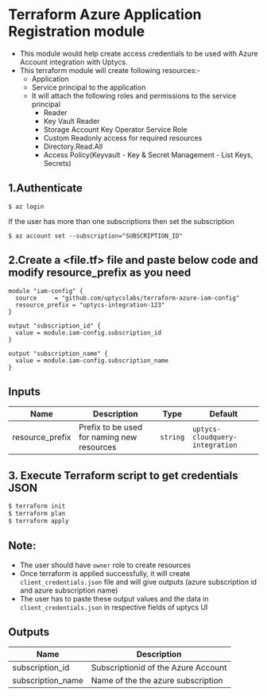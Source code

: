 # Terraform Azure Application Registration module
* This module would help create access credentials to be used with Azure Account integration with Uptycs.
* This terraform module will create following resources:-
  * Application
  * Service principal to the application
  * It will attach the following roles and permissions to the service principal
    * Reader
    * Key Vault Reader
    * Storage Account Key Operator Service Role
    * Custom Readonly access for required resources
    * Directory.Read.All 
    * Access Policy(Keyvault - Key & Secret Management - List Keys, Secrets)

## 1.Authenticate
```
$ az login
```
If the user has more than one subscriptions then set the subscription
```
$ az account set --subscription="SUBSCRIPTION_ID"
```
## 2.Create a <file.tf> file and paste below code and modify resource_prefix as you need

```
module "iam-config" {
  source     = "github.com/uptycslabs/terraform-azure-iam-config"
  resource_prefix = "uptycs-integration-123"
}

output "subscription_id" {
  value = module.iam-config.subscription_id
}

output "subscription_name" {
  value = module.iam-config.subscription_name
}

```

## Inputs

| Name | Description | Type | Default |
| ---- | ----------- | ---- | ------- |
| resource_prefix | Prefix to be used for naming new resources | `string` | `uptycs-cloudquery-integration`|

## 3. Execute Terraform script to get credentials JSON

```sh
$ terraform init
$ terraform plan
$ terraform apply
```
## Note:
* The user should have `owner` role to create resources
* Once terraform is applied successfully, it will create `client_credentials.json` file and will give outputs (azure subscription id and azure subscription name)
* The user has to paste these output values and the data in `client_credentials.json` in respective fields of uptycs UI  

## Outputs

| Name                    | Description      |
| ----------------------- | ---------------- |
| subscription_id        | Subscriptionid of the Azure Account  |
| subscription_name      | Name of the the azure subscription|